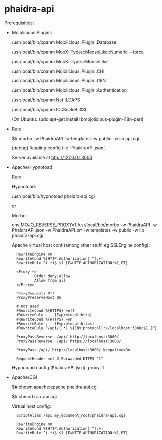 phaidra-api 
===========

Prerequisities:

* Mojolicious Plugins

  /usr/local/bin/cpanm Mojolicious::Plugin::Database
  
  /usr/local/bin/cpanm MooX::Types::MooseLike::Numeric --force
  
  /usr/local/bin/cpanm MooX::Types::MooseLike
  
  /usr/local/bin/cpanm Mojolicious::Plugin::CHI
  
  /usr/local/bin/cpanm Mojolicious::Plugin::I18N
  
  /usr/local/bin/cpanm Mojolicious::Plugin::Authentication
  
  /usr/local/bin/cpanm Net::LDAPS

  /usr/local/bin/cpanm IO::Socket::SSL
  
  
  (On Ubuntu: sudo apt-get install libmojolicious-plugin-i18n-perl)

* Run:

  $# morbo -w PhaidraAPI -w templates -w public -w lib api.cgi

  [debug] Reading config file "PhaidraAPI.json".

  Server available at http://127.0.0.1:3000.

* Apache/Hypnotoad

	Run: 
	
	Hypnotoad:
	
	/usr/local/bin/hypnotoad phaidra-api.cgi

	or
		
	Morbo:
	
	env MOJO_REVERSE_PROXY=1 /usr/local/bin/morbo -w PhaidraAPI -w PhaidraAPI.json -w PhaidraAPI.pm -w templates -w public -w lib phaidra-api.cgi
	
	Apache virtual host conf (among other stuff, eg SSLEngine config):
	
		RewriteEngine on
        RewriteCond %{HTTP:Authorization} ^(.+)
        RewriteRule ^(.*)$ $1 [E=HTTP_AUTHORIZATION:%1,PT]

        <Proxy *>
                Order deny,allow
                Allow from all
        </Proxy>

        ProxyRequests Off
        ProxyPreserveHost On

		# not used
        #RewriteCond %{HTTPS} =off
        #RewriteRule . - [E=protocol:http]
        #RewriteCond %{HTTPS} =on
        #RewriteRule . - [E=protocol:https]
        #RewriteRule ^/api/(.*) %{ENV:protocol}://localhost:3000/$1 [P]

        ProxyPassReverse  /api/ http://localhost:3000/
        ProxyPassReverse  /api/ https://localhost:3000/

        ProxyPass /api/ http://localhost:3000/ keepalive=On

        RequestHeader set X-Forwarded-HTTPS "1"

	Hypnotoad config (PhaidraAPI.json):
		proxy: 1	

* Apache/CGI

  $# chown apache:apache phaidra-api.cgi
  
  $# chmod u+x api.cgi

  Virtual host config:
  
        ScriptAlias /api my_document_root/phaidra-api.cgi

        RewriteEngine on
        RewriteCond %{HTTP:Authorization} ^(.+)
        RewriteRule ^(.*)$ $1 [E=HTTP_AUTHORIZATION:%1,PT]
  
